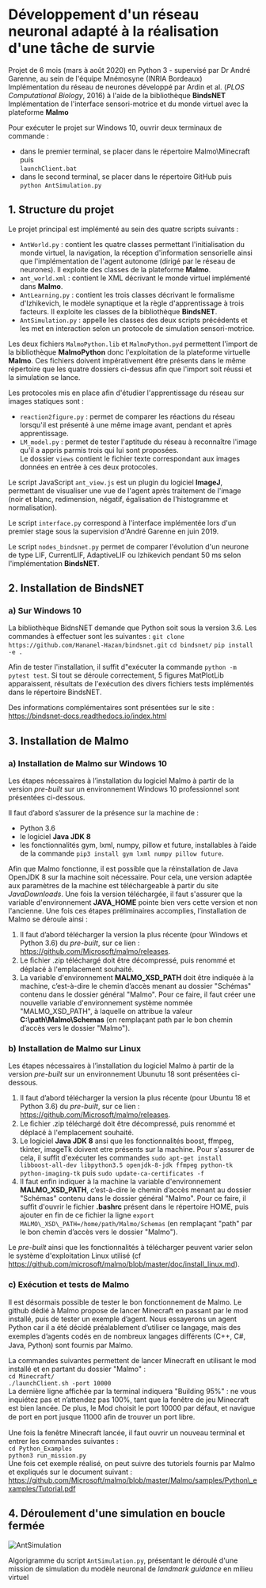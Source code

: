 # Développement d'un réseau neuronal adapté à la réalisation d'une tâche de survie

Projet de 6 mois (mars à août 2020) en Python 3 - supervisé par Dr André Garenne, au sein de l'équipe Mnémosyne (INRIA Bordeaux)    
Implémentation du réseau de neurones développé par Ardin et al. (*PLOS Computational Biology*, 2016) à l'aide de la bibliothèque **BindsNET**  
Implémentation de l'interface sensori-motrice et du monde virtuel avec la plateforme **Malmo**  

Pour exécuter le projet sur Windows 10, ouvrir deux terminaux de commande : 
* dans le premier terminal, se placer dans le répertoire Malmo\Minecraft puis  
``launchClient.bat``
* dans le second terminal, se placer dans le répertoire GitHub puis  
``python AntSimulation.py``

## 1. Structure du projet

Le projet principal est implémenté au sein des quatre scripts suivants :
* ``AntWorld.py`` : contient les quatre classes permettant l'initialisation du monde virtuel, la navigation, la réception d'information sensorielle ainsi que l'implémentation de l'agent autonome (dirigé par le réseau de neurones). Il exploite des classes de la plateforme **Malmo**.
* ``ant_world.xml`` : contient le XML décrivant le monde virtuel implémenté dans **Malmo**.
* ``AntLearning.py`` : contient les trois classes décrivant le formalisme d'Izhikevich, le modèle synaptique et la règle d'apprentissage à trois facteurs. Il exploite les classes de la bibliothèque **BindsNET**.
* ``AntSimulation.py`` : appelle les classes des deux scripts précédents et les met en interaction selon un protocole de simulation sensori-motrice.

Les deux fichiers ``MalmoPython.lib`` et ``MalmoPython.pyd`` permettent l'import de la bibliothèque **MalmoPython** donc l'exploitation de la plateforme virtuelle **Malmo**. Ces fichiers doivent impérativement être présents dans le même répertoire que les quatre dossiers ci-dessus afin que l'import soit réussi et la simulation se lance.

Les protocoles mis en place afin d'étudier l'apprentissage du réseau sur images statiques sont :
* ``reaction2figure.py`` : permet de comparer les réactions du réseau lorsqu'il est présenté à une même image avant, pendant et après apprentissage. 
* ``LM_model.py`` : permet de tester l'aptitude du réseau à reconnaître l'image qu'il a appris parmis trois qui lui sont proposées.  
Le dossier ``views`` contient le fichier texte correspondant aux images données en entrée à ces deux protocoles. 

Le script JavaScript ``ant_view.js`` est un plugin du logiciel **ImageJ**, permettant de visualiser une vue de l'agent après traitement de l'image (noir et blanc, redimension, négatif, égalisation de l'histogramme et normalisation). 

Le script ``interface.py`` correspond à l'interface implémentée lors d'un premier stage sous la supervision d'André Garenne en juin 2019. 

Le script ``nodes_bindsnet.py`` permet de comparer l'évolution d'un neurone de type LIF, CurrentLIF, AdaptiveLIF ou Izhikevich pendant 50 ms selon l'implémentation **BindsNET**.

## 2. Installation de BindsNET

### a) Sur Windows 10

La bibliothèque BidnsNET demande que Python soit sous la version 3.6. Les commandes à effectuer sont les suivantes : 
``git clone https://github.com/Hananel-Hazan/bindsnet.git``
``cd bindsnet/``
``pip install -e .``

Afin de tester l'installation, il suffit d"exécuter la commande ``python -m pytest test``. Si tout se déroule correctement, 5 figures MatPlotLib apparaissent, résultats de l'exécution des divers fichiers tests implémentés dans le répertoire BindsNET.

Des informations complémentaires sont présentées sur le site : https://bindsnet-docs.readthedocs.io/index.html

## 3. Installation de Malmo

### a) Installation de Malmo sur Windows 10

Les étapes nécessaires à l’installation du logiciel Malmo à partir de la version *pre-built* sur un environnement Windows 10 professionnel sont présentées ci-dessous. 

Il faut d’abord s’assurer de la présence sur la machine de : 
* Python 3.6 
* le logiciel **Java JDK 8**
* les fonctionnalités gym, lxml, numpy, pillow et future, installables à l’aide de la commande ``pip3 install gym lxml numpy pillow future``. 

Afin que Malmo fonctionne, il est possible que la réinstallation de Java OpenJDK 8 sur la machine soit nécessaire. Pour cela, une version adaptée aux paramètres de la machine est téléchargeable à partir du site *JavaDownloads*. Une fois la version téléchargée, il faut s'assurer que la variable d'environnement **JAVA\_HOME** pointe bien vers cette version et non l'ancienne.
Une fois ces étapes préliminaires accomplies, l’installation de Malmo se déroule ainsi : 
1. Il faut d’abord télécharger la version la plus récente (pour Windows et Python 3.6) du *pre-built*, sur ce lien : https://github.com/Microsoft/malmo/releases. 
2. Le ﬁchier .zip téléchargé doit être décompressé, puis renommé et déplacé à l'emplacement souhaité. 
3. La variable d'environnement **MALMO\_XSD\_PATH** doit être indiquée à la machine, c’est-à-dire le chemin d’accès menant au dossier "Schémas" contenu dans le dossier général "Malmo". Pour ce faire, il faut créer une nouvelle variable d'environnement système nommée "MALMO\_XSD\_PATH", à laquelle on attribue la valeur **C:\path\Malmo\Schemas** (en remplaçant path par le bon chemin d’accès vers le dossier "Malmo"). 

### b) Installation de Malmo sur Linux

Les étapes nécessaires à l’installation du logiciel Malmo à partir de la version *pre-built* sur un environnement Ubunutu 18 sont présentées ci-dessous. 

1. Il faut d’abord télécharger la version la plus récente (pour Ubuntu 18 et Python 3.6) du *pre-built*, sur ce lien : https://github.com/Microsoft/malmo/releases. 
2. Le ﬁchier .zip téléchargé doit être décompressé, puis renommé et déplacé à l'emplacement souhaité. 
3. Le logiciel **Java JDK 8** ansi que les fonctionnalités boost, ffmpeg, tkinter, imageTk doivent etre présents sur la machine. Pour s'assurer de cela, il suffit d'exécuter les commandes ``sudo apt-get install libboost-all-dev libpython3.5 openjdk-8-jdk ffmpeg python-tk python-imaging-tk`` puis ``sudo update-ca-certificates -f``
4. Il faut enfin indiquer à la machine la variable d'environnement **MALMO\_XSD\_PATH**, c’est-à-dire le chemin d’accès menant au dossier "Schémas" contenu dans le dossier général "Malmo". Pour ce faire, il suffit d'ouvrir le fichier **.bashrc** présent dans le répertoire HOME, puis ajouter en fin de ce fichier la ligne ``export MALMO\_XSD\_PATH=/home/path/Malmo/Schemas`` (en remplaçant "path" par le bon chemin d’accès vers le dossier "Malmo"). 

Le *pre-built* ainsi que les fonctionnalités à télécharger peuvent varier selon le système d'exploitation Linux utilisé (cf https://github.com/microsoft/malmo/blob/master/doc/install_linux.md). 

### c) Exécution et tests de Malmo

Il est désormais possible de tester le bon fonctionnement de Malmo. Le github dédié à Malmo propose de lancer Minecraft en passant par le mod installé, puis de tester un exemple d’agent. Nous essayerons un agent Python car il a été décidé préalablement d’utiliser ce langage, mais des exemples d’agents codés en de nombreux langages diﬀérents (C++, C\#, Java, Python) sont fournis par Malmo. 

La commandes suivantes permettent de lancer Minecraft en utilisant le mod installé et en partant du dossier "Malmo" :  
``cd Minecraft/``  
``./launchClient.sh -port 10000``  
La dernière ligne affichée par la terminal indiquera "Building 95\%" : ne vous inquiétez pas et n’attendez pas 100%, tant que la fenêtre de jeu Minecraft est bien lancée. De plus, le Mod choisit le port 10000 par défaut, et navigue de port en port jusque 11000 aﬁn de trouver un port libre. 

Une fois la fenêtre Minecraft lancée, il faut ouvrir un nouveau terminal et entrer les commandes suivantes :  
``cd Python_Examples``  
``python3 run_mission.py``  
Une fois cet exemple réalisé, on peut suivre des tutoriels fournis par Malmo et expliqués sur le document suivant : https://github.com/Microsoft/malmo/blob/master/Malmo/samples/Python\_examples/Tutorial.pdf


## 4. Déroulement d'une simulation en boucle fermée

![AntSimulation](https://user-images.githubusercontent.com/43147713/91883190-60acd880-ec84-11ea-8029-ff76eb94eba6.png)

Algorigramme du script ``AntSimulation.py``, présentant le déroulé d'une mission de simulation du modèle neuronal de *landmark guidance* en milieu virtuel
